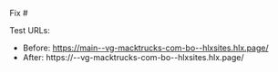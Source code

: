 Fix #<gh-issue-id>

Test URLs:
- Before: https://main--vg-macktrucks-com-bo--hlxsites.hlx.page/
- After: https://<branch>--vg-macktrucks-com-bo--hlxsites.hlx.page/
